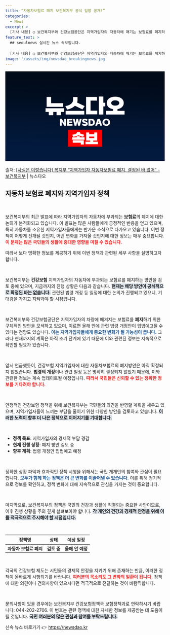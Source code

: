 ```yaml
---
title: “자동차보험료 폐지 보건복지부 공식 입장 공개!”
categories:
  - News
excerpt: >
  [기사 내용] ○ 보건복지부와 건강보험공단은 지역가입자의 자동차에 매기는 보험료를 폐지하는 쪽으로 가닥을 잡…
feature_text: >
  ## seoulnews 실시간 뉴스 속보입니다.

  [기사 내용] ○ 보건복지부와 건강보험공단은 지역가입자의 자동차에 매기는 보험료를 폐지하는 쪽으로 가닥을 잡…
image: '/assets/img/newsdao_breakingnews.jpg'
---
```


![뉴스다오 속보](/assets/img/newsdao_breakingnews.jpg)

<p>출처: <a href="https://newsdao.kr/2508" rel="dofollow">[사실은 이렇습니다] 복지부 “지역가입자 자동차보험료 폐지, 결정된 바 없어” - 보건복지부</a> | 뉴스다오</p>

<h2 data-ke-size="size26">자동차 보험료 폐지와 지역가입자 정책</h2>

<p data-ke-size="size16">&nbsp;</p>

보건복지부의 최근 발표에 따라 지역가입자의 자동차에 부과되는 <b>보험료</b>의 폐지에 대한 논의가 본격화되고 있습니다. 이 발표는 많은 사람들에게 긍정적인 반응을 얻고 있으며, 특히 자동차를 소유한 지역가입자들에게는 반가운 소식으로 다가오고 있습니다. 이번 정책이 어떻게 전개될 것인지, 어떤 변화를 가져올 것인지에 대한 정보는 매우 중요합니다. <b><span style="color: #ee2323;">이 문제는 많은 국민들의 생활에 중대한 영향을 미칠 수 있습니다.</span></b>

따라서 보다 명확한 정보를 제공하기 위해 이번 정책과 관련된 세부 사항을 설명하고자 합니다. 

<p data-ke-size="size16">&nbsp;</p>

보건복지부는 <b>건강보험</b> 지역가입자의 자동차에 부과되는 보험료를 폐지하는 방안을 검토 중에 있으며, 지금까지의 진행 상황은 다음과 같습니다. <b><span style="background-color: #21538527;">현재는 해당 방안이 공식적으로 확정된 바는 없습니다.</span></b> 관련된 법령 개정 등 일정에 대한 논의가 진행되고 있으니, 기대감을 가지고 지켜봐야 할 시점입니다. 

<p data-ke-size="size16">&nbsp;</p>

보건복지부와 건강보험공단은 지역가입자의 차량에 매겨지는 보험료를 <b>폐지</b>하기 위한 구체적인 방안을 모색하고 있으며, 이르면 올해 안에 관련 법령 개정안이 입법예고될 수 있다는 전망도 있습니다. <b><span style="color: #1a5490;">이는 지역가입자들에게 중요한 변화가 될 가능성이 큽니다.</span></b> 그러나 현재까지의 계획은 아직 초기 단계에 있기 때문에 이와 관련된 정보는 지속적으로 확인할 필요가 있습니다.

<p data-ke-size="size16">&nbsp;</p>

앞서 언급했듯이, 건강보험 지역가입자에 대한 자동차보험료의 폐지방안은 아직 확정되지 않았습니다. <b>법령의 개정</b>이나 관련 일정 등은 명확히 결정되지 않았기 때문에, 이와 관련한 정보는 계속 업데이트될 예정입니다. <b><span style="color: #ee2323;">따라서 국민들은 신뢰할 수 있는 정확한 정보를 기다려야 합니다.</span></b>

<p data-ke-size="size16">&nbsp;</p>

안정적인 건강보험 정책을 위해 보건복지부는 국민들의 의견을 반영할 계획을 세우고 있으며, 지역가입자들이 느끼는 부담을 줄이기 위한 다양한 방안을 검토하고 있습니다. <b><span style="background-color: #21538527;">이러한 노력이 향후 더 나은 정책으로 이어지기를 기대합니다.</span></b>

<p data-ke-size="size16">&nbsp;</p>

<article>
    <ul>
        <li><b>정책 목표</b>: 지역가입자의 경제적 부담 경감</li>
        <li><b>현재 진행 상황</b>: 폐지 방안 검토 중</li>
        <li><b>향후 계획</b>: 법령 개정안 입법예고 예정</li>
    </ul>
</article>

<p data-ke-size="size16">&nbsp;</p>

정확한 상황 파악과 효과적인 정책 시행을 위해서는 국민 개개인의 참여와 관심이 필요합니다. <b><span style="color: #1a5490;">모두가 함께 하는 정책은 더 큰 변화를 이끌어낼 수 있습니다.</span></b> 이를 위해 정기적으로 정보를 확인하고, 정책 변화에 대해 지속적으로 관심을 가지는 것이 중요합니다.

<p data-ke-size="size16">&nbsp;</p>

마지막으로, 보건복지부의 정책은 국민의 건강과 생활에 직결되는 중요한 사안이므로, 이후 진행 상황을 주의 깊게 살펴보아야 합니다. <b><span style="background-color: #21538527;">각 개인의 건강과 경제적 안정을 위해 이를 적극적으로 주시해야 할 시점입니다.</span></b>

<p data-ke-size="size16">&nbsp;</p>

<article>
    <table>
        <thead>
            <tr>
                <th style="text-align: center; height: 22px;"><b>정책명</b></th>
                <th style="text-align: center; height: 22px;"><b>상태</b></th>
                <th style="text-align: center; height: 22px;"><b>예상 일정</b></th>
            </tr>
        </thead>
        <tbody>
            <tr>
                <td style="text-align: center; height: 17px;"><b>자동차 보험료 폐지</b></td>
                <td style="text-align: center; height: 17px;"><b>검토 중</b></td>
                <td style="text-align: center; height: 17px;"><b>올해 안 예정</b></td>
            </tr>
        </tbody>
    </table>
</article>

<p data-ke-size="size16">&nbsp;</p>

각국의 건강보험 제도는 시민들의 경제적 안정을 지키기 위해 존재하는 만큼, 이러한 정책이 올바르게 시행되기를 바랍니다. <b><span style="color: #ee2323;">여러분의 목소리도 그 변화의 일환이 됩니다.</span></b> 정책에 대한 의견이나 건의사항이 있으시다면 적극적으로 전달하는 것이 바람직합니다. 

<p data-ke-size="size16">&nbsp;</p>

문의사항이 있을 경우에는 보건복지부 건강보험정책국 보험정책과로 연락하시기 바랍니다: 044-202-2706. 이 번호는 관련 정책에 대한 자세한 정보를 제공받는 데 도움이 될 것입니다. <b><span style="background-color: #21538527;">국민 여러분의 많은 관심과 참여를 부탁드립니다.</span></b> 

신속 뉴스 바로가기 👉 <a href="https://newsdao.kr" rel="dofollow">https://newsdao.kr</a>


